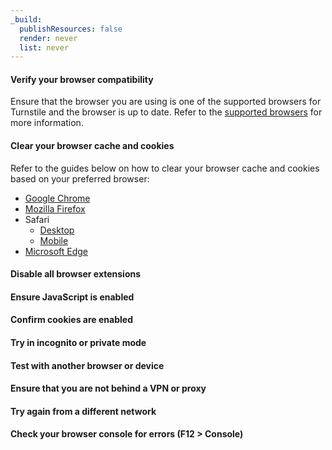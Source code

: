 ```yaml
---
_build:
  publishResources: false
  render: never
  list: never
---
```


#### Verify your browser compatibility

Ensure that the browser you are using is one of the supported browsers for Turnstile and the browser is up to date. Refer to the [supported browsers](/waf/reference/cloudflare-challenges/#browser-support) for more information.

#### Clear your browser cache and cookies

Refer to the guides below on how to clear your browser cache and cookies based on your preferred browser:

  - [Google Chrome](https://support.google.com/accounts/answer/32050?hl=en&co=GENIE.Platform%3DDesktop)
  - [Mozilla Firefox](https://support.mozilla.org/en-US/kb/clear-cookies-and-site-data-firefox) 
  - Safari
    - [Desktop](https://support.apple.com/guide/safari/manage-cookies-sfri11471/mac)
    - [Mobile](https://support.apple.com/en-us/105082)
  - [Microsoft Edge](https://support.microsoft.com/en-us/windows/manage-cookies-in-microsoft-edge-view-allow-block-delete-and-use-168dab11-0753-043d-7c16-ede5947fc64d) 

#### Disable all browser extensions


#### Ensure JavaScript is enabled


#### Confirm cookies are enabled


#### Try in incognito or private mode

#### Test with another browser or device

#### Ensure that you are not behind a VPN or proxy

#### Try again from a different network


#### Check your browser console for errors (F12 > Console)
